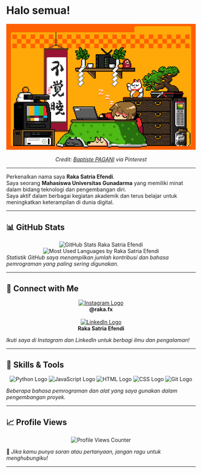 # Halo semua!  

<!-- Markdown Image -->
<div align="center">
  <img src="https://github.com/rakasatriaefendi/rakasatriaefendi/blob/main/House-jap-by-Baptiste-PAGANI-(Pinterest).gif?raw=true" alt="Background Gif" width="600">
    <p><i>Credit: <a href="https://id.pinterest.com/pin/56435801558226772/" target="_blank">Baptiste PAGANI</a> via Pinterest</i></p>
</div>
 
---

Perkenalkan nama saya **Raka Satria Efendi**.  
Saya seorang **Mahasiswa Universitas Gunadarma** yang memiliki minat dalam bidang teknologi dan pengembangan diri.  
Saya aktif dalam berbagai kegiatan akademik dan terus belajar untuk meningkatkan keterampilan di dunia digital.  

---

## 📊 GitHub Stats  
<div align="center">
  <!-- GitHub Stats -->
  <img alt="GitHub Stats Raka Satria Efendi" src="https://github-readme-stats.vercel.app/api?username=rakasatriaefendi&show_icons=true&theme=tokyonight" width="48%">
  <img alt="Most Used Languages by Raka Satria Efendi" src="https://github-readme-stats.vercel.app/api/top-langs/?username=rakasatriaefendi&layout=compact&theme=tokyonight" width="36%">
</div>  
<em>Statistik GitHub saya menampilkan jumlah kontribusi dan bahasa pemrograman yang paling sering digunakan.</em>  

---

## 📌 Connect with Me  
<p align="center">
  <!-- Instagram -->
  <a href="https://www.instagram.com/raka.fx/" target="_blank">
    <img alt="Instagram Logo" src="https://skillicons.dev/icons?i=instagram" width="40">
  </a>
  <br>
  <strong>@raka.fx</strong>
  <br>
  &nbsp;
  <br>
  <!-- LinkedIn -->
  <a href="https://www.linkedin.com/in/raka-satria-efendi" target="_blank">
    <img alt="LinkedIn Logo" src="https://skillicons.dev/icons?i=linkedin" width="40">
  </a>
  <br>
  <strong>Raka Satria Efendi</strong>
</p>  

<em>Ikuti saya di Instagram dan LinkedIn untuk berbagi ilmu dan pengalaman!</em>

---

## 🚀 Skills & Tools  
<p align="center">
  <!-- Python -->
  <img alt="Python Logo" src="https://skillicons.dev/icons?i=python" width="50">
  <!-- JavaScript -->
  <img alt="JavaScript Logo" src="https://skillicons.dev/icons?i=javascript" width="50">
  <!-- HTML -->
  <img alt="HTML Logo" src="https://skillicons.dev/icons?i=html" width="50">
  <!-- CSS -->
  <img alt="CSS Logo" src="https://skillicons.dev/icons?i=css" width="50">
  <!-- Git -->
  <img alt="Git Logo" src="https://skillicons.dev/icons?i=git" width="50">
</p>  

<em>Beberapa bahasa pemrograman dan alat yang saya gunakan dalam pengembangan proyek.</em>  

---

## 📈 Profile Views  
<p align="center">
  <!-- Profile Views -->
  <img alt="Profile Views Counter" src="https://komarev.com/ghpvc/?username=rakasatriaefendi&color=blue">
</p>  
💬 <em>Jika kamu punya saran atau pertanyaan, jangan ragu untuk menghubungiku!</em>

---
